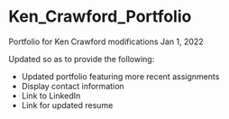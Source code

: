 # Ken_Crawford_Portfolio
Portfolio for Ken Crawford modifications Jan 1, 2022

Updated so as to provide the following:
 - Updated portfolio featuring more recent assignments
 - Display contact information
 - Link to LinkedIn
 - Link for updated resume
 

